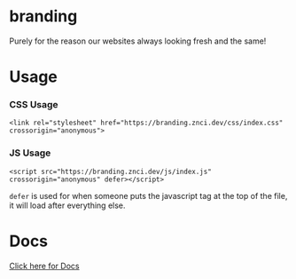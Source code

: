 # branding
Purely for the reason our websites always looking fresh and the same!

# Usage

### CSS Usage

```
<link rel="stylesheet" href="https://branding.znci.dev/css/index.css" crossorigin="anonymous">
```

### JS Usage

```
<script src="https://branding.znci.dev/js/index.js" crossorigin="anonymous" defer></script>
```

`defer` is used for when someone puts the javascript tag at the top of the file, it will load after everything else.

# Docs

[Click here for Docs](https://github.com/znci/branding/tree/main/docs)
